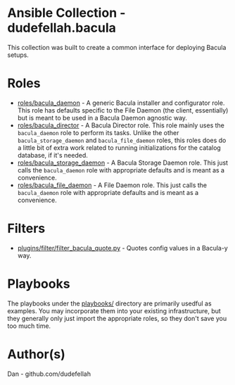 # Ansible Collection - dudefellah.bacula

This collection was built to create a common interface for deploying Bacula
setups.

# Roles

* [roles/bacula_daemon](roles/bacula_daemon) - A generic Bacula installer and
  configurator role. This role has defaults specific to the File Daemon (the
  client, essentially) but is meant to be used in a Bacula Daemon agnostic way.
* [roles/bacula_director](roles/bacula_director) - A Bacula Director role. This
  role mainly uses the `bacula_daemon` role to perform its tasks. Unlike the
  other `bacula_storage_daemon` and `bacula_file_daemon` roles, this roles does
  do a little bit of extra work related to running initializations for the
  catalog database, if it's needed.
* [roles/bacula_storage_daemon](roles/bacula_storage_daemon) - A Bacula Storage
  Daemon role. This just calls the `bacula_daemon` role with appropriate
  defaults and is meant as a convenience.
* [roles/bacula_file_daemon](roles/bacula_file_daemon) - A File Daemon role.
  This just calls the `bacula_daemon` role with appropriate defaults and is
  meant as a convenience.

# Filters

* [plugins/filter/filter_bacula_quote.py](plugins/filter/filter_bacula_quote.py) - Quotes config values in a Bacula-y way.

# Playbooks

The playbooks under the [playbooks/](playbooks/) directory are primarily
usedful as examples. You may incorporate them into your existing
infrastructure, but they generally only just import the appropriate roles,
so they don't save you too much time.

# Author(s)

Dan - github.com/dudefellah
